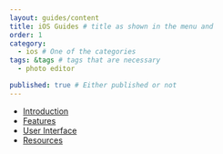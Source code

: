```yaml
---
layout: guides/content
title: iOS Guides # title as shown in the menu and 
order: 1
category: 
  - ios # One of the categories
tags: &tags # tags that are necessary
  - photo editor 

published: true # Either published or not 
---
```


- [Introduction](introduction)
- [Features](features)
- [User Interface](ui)
- [Resources](resources)
